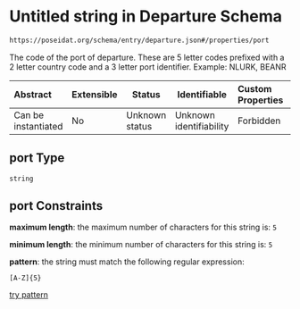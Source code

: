 # Untitled string in Departure Schema

```txt
https://poseidat.org/schema/entry/departure.json#/properties/port
```

The code of the port of departure. These are 5 letter codes prefixed with a 2 letter country code and a 3 letter port identifier. Example: NLURK, BEANR


| Abstract            | Extensible | Status         | Identifiable            | Custom Properties | Additional Properties | Access Restrictions | Defined In                                                              |
| :------------------ | ---------- | -------------- | ----------------------- | :---------------- | --------------------- | ------------------- | ----------------------------------------------------------------------- |
| Can be instantiated | No         | Unknown status | Unknown identifiability | Forbidden         | Allowed               | none                | [departure.json\*](schemas/entry/departure.json "open original schema") |

## port Type

`string`

## port Constraints

**maximum length**: the maximum number of characters for this string is: `5`

**minimum length**: the minimum number of characters for this string is: `5`

**pattern**: the string must match the following regular expression: 

```regexp
[A-Z]{5}
```

[try pattern](https://regexr.com/?expression=%5BA-Z%5D%7B5%7D "try regular expression with regexr.com")
